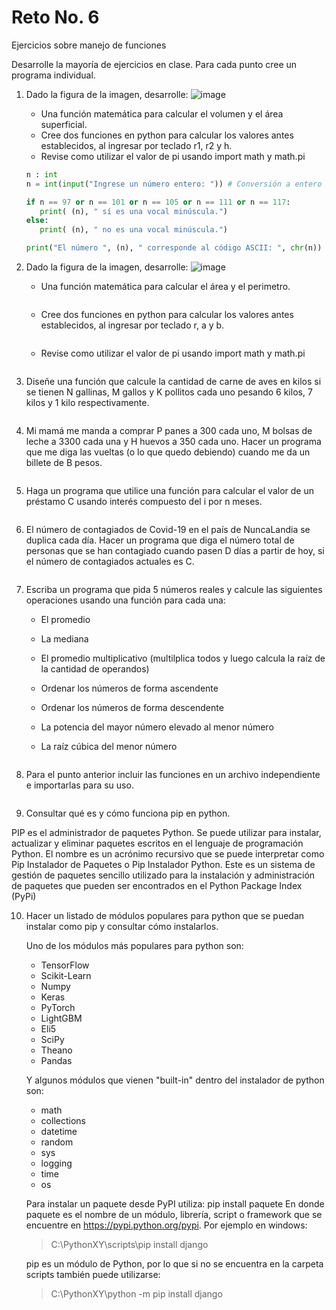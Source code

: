 # Reto No. 6
Ejercicios sobre manejo de funciones

Desarrolle la mayoría de ejercicios en clase. Para cada punto cree un programa individual. 

1. Dado la figura de la imagen, desarrolle:
![image](https://github.com/jeriosv/reto_6/assets/142249529/f5418875-8173-4f23-a42b-04087954dd4a)
 
   - Una función matemática para calcular el volumen y el área superficial.
   - Cree dos funciones en python para calcular los valores antes establecidos, al ingresar por teclado r1, r2 y h.
   - Revise como utilizar el valor de pi usando import math y math.pi
  
   ```python
   n : int 
   n = int(input("Ingrese un número entero: ")) # Conversión a entero

   if n == 97 or n == 101 or n == 105 or n == 111 or n == 117:
      print( (n), " sí es una vocal minúscula.")
   else:
      print( (n), " no es una vocal minúscula.")

   print("El número ", (n), " corresponde al código ASCII: ", chr(n))

   ```

2. Dado la figura de la imagen, desarrolle:
![image](https://github.com/jeriosv/reto_6/assets/142249529/7d67351e-e091-4f29-9308-afe5aae20b16)

   - Una función matemática para calcular el área y el perimetro.
     ```python
     ```
   - Cree dos funciones en python para calcular los valores antes establecidos, al ingresar por teclado r, a y b.
      ```python
     ```
   - Revise como utilizar el valor de pi usando import math y math.pi
     ```python
     ```

3. Diseñe una función que calcule la cantidad de carne de aves en kilos si se tienen N gallinas, M gallos y K pollitos cada uno pesando 6 kilos, 7 kilos y 1 kilo respectivamente.
   
    ```python
     ```

4. Mi mamá me manda a comprar P panes a 300 cada uno, M bolsas de leche a 3300 cada una y H huevos a 350 cada uno. Hacer un programa que me diga las vueltas (o lo que quedo debiendo) cuando me da un billete de B pesos.
   
    ```python
     ```

5. Haga un programa que utilice una función para calcular el valor de un préstamo C usando interés compuesto del i por n meses.
   
    ```python
     ```

6. El número de contagiados de Covid-19 en el país de NuncaLandia se duplica cada día. Hacer un programa que diga el número total de personas que se han contagiado cuando pasen D días a partir de hoy, si el número de contagiados actuales es C.

     ```python
     ```

7. Escriba un programa que pida 5 números reales y calcule las siguientes operaciones usando una función para cada una:

   - El promedio
   - La mediana
   - El promedio multiplicativo (multilplica todos y luego calcula la raíz de la cantidad de operandos)
   - Ordenar los números de forma ascendente
   - Ordenar los números de forma descendente
   - La potencia del mayor número elevado al menor número
   - La raíz cúbica del menor número
  
      ```python
     ```

8. Para el punto anterior incluir las funciones en un archivo independiente e importarlas para su uso.

    ```python
     ```

9. Consultar qué es y cómo funciona pip en python.

  PIP es el administrador de paquetes Python. Se puede utilizar para instalar, actualizar y eliminar paquetes escritos en el lenguaje de programación Python.
  El nombre es un acrónimo recursivo que se puede interpretar como Pip Instalador de Paquetes o Pip Instalador Python. Este es un sistema de gestión de paquetes 
  sencillo utilizado para la instalación y administración de paquetes que pueden ser encontrados en el Python Package Index (PyPi)

10. Hacer un listado de módulos populares para python que se puedan instalar como pip y consultar cómo instalarlos.

    Uno de los módulos más populares para python son:
     - TensorFlow
     - Scikit-Learn
     - Numpy
     - Keras
     - PyTorch
     - LightGBM
     - Eli5
     - SciPy
     - Theano
     - Pandas
    
    Y algunos módulos que vienen "built-in" dentro del instalador de python son:
     - math
     - collections
     - datetime
     - random
     - sys
     - logging
     - time
     - os
    
    Para instalar un paquete desde PyPI utiliza:
      pip install paquete
     En donde paquete es el nombre de un módulo, librería, script o framework que se encuentre en https://pypi.python.org/pypi.
     Por ejemplo en windows:
      > C:\PythonXY\scripts\pip install django

     pip es un módulo de Python, por lo que si no se encuentra en la carpeta scripts también puede utilizarse:

      > C:\PythonXY\python -m pip install django


